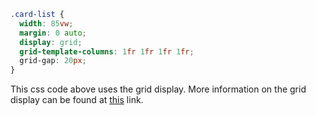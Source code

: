


```css
.card-list {
  width: 85vw;
  margin: 0 auto;
  display: grid;
  grid-template-columns: 1fr 1fr 1fr 1fr;
  grid-gap: 20px;
}
```

This css code above uses the grid display. More information on the grid display can be found at [this](https://developer.mozilla.org/en-US/docs/Web/CSS/CSS_Grid_Layout/Basic_Concepts_of_Grid_Layout) link.
